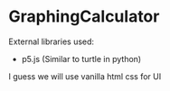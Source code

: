 # GraphingCalculator

External libraries used:
- p5.js (Similar to turtle in python)

I guess we will use vanilla html css for UI
